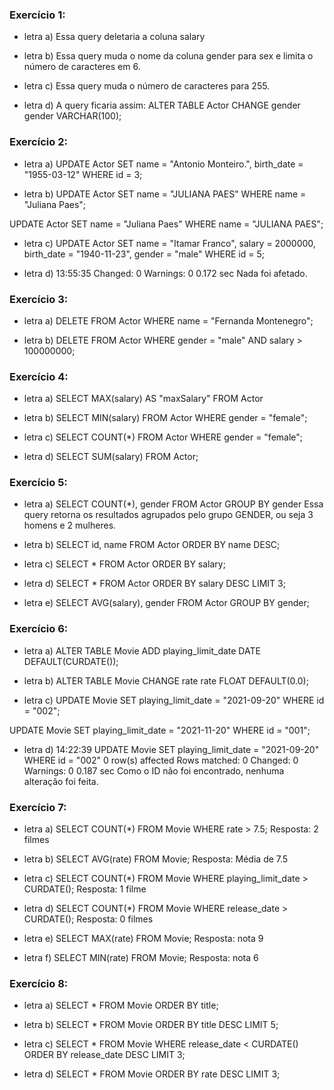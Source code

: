### Exercício 1:
* letra a) 
Essa query deletaria a coluna salary

* letra b)
Essa query muda o nome da coluna gender para sex e limita o número de caracteres em 6.

* letra c)
Essa query muda o número de caracteres para 255.

* letra d)
A query ficaria assim:
ALTER TABLE Actor 
CHANGE gender gender VARCHAR(100);

### Exercício 2:
* letra a) 
UPDATE Actor
SET name = "Antonio Monteiro.", birth_date = "1955-03-12"
WHERE id = 3;

* letra b) 
UPDATE Actor
SET name = "JULIANA PAES"
WHERE name = "Juliana Paes";

UPDATE Actor
SET name = "Juliana Paes"
WHERE name = "JULIANA PAES";

* letra c)
UPDATE Actor
SET name = "Itamar Franco",
    salary = 2000000,
    birth_date = "1940-11-23",
    gender = "male"
WHERE id = 5;

* letra d)
13:55:35 Changed: 0  Warnings: 0	0.172 sec
Nada foi afetado.

### Exercício 3:
* letra a) 
DELETE FROM Actor
WHERE name = "Fernanda Montenegro";

* letra b)
DELETE FROM Actor
WHERE gender = "male"
AND salary > 100000000;

### Exercício 4:
* letra a) 
SELECT MAX(salary) AS "maxSalary" FROM Actor 

* letra b) 
SELECT MIN(salary)
FROM Actor
WHERE gender = "female";

* letra c) 
SELECT COUNT(*) FROM Actor
WHERE gender = "female";

* letra d) 
SELECT SUM(salary) FROM Actor;

### Exercício 5:
* letra a)
SELECT COUNT(*), gender
FROM Actor
GROUP BY gender 
Essa query retorna os resultados agrupados pelo grupo GENDER, ou seja 3 homens e 2 mulheres.

* letra b)
SELECT id, name FROM Actor
ORDER BY name DESC;

* letra c)
SELECT * FROM Actor
ORDER BY salary;

* letra d)
SELECT * FROM Actor
ORDER BY salary DESC
LIMIT 3;

* letra e)
SELECT AVG(salary), gender
FROM Actor
GROUP BY gender;

### Exercício 6:
* letra a)
ALTER TABLE Movie
ADD playing_limit_date DATE DEFAULT(CURDATE());

* letra b) 
ALTER TABLE Movie
CHANGE rate rate FLOAT DEFAULT(0.0);

* letra c)
UPDATE Movie
SET playing_limit_date = "2021-09-20"
WHERE id = "002";

UPDATE Movie
SET playing_limit_date = "2021-11-20"
WHERE id = "001";

* letra d)
14:22:39	UPDATE Movie SET playing_limit_date = "2021-09-20" WHERE id = "002"	0 row(s) affected Rows matched: 0  Changed: 0  Warnings: 0	0.187 sec
Como o ID não foi encontrado, nenhuma alteração foi feita.

### Exercício 7:
* letra a) 
SELECT COUNT(*)
FROM Movie
WHERE rate > 7.5;
Resposta: 2 filmes

* letra b)
SELECT AVG(rate) FROM Movie;
Resposta: Média de 7.5

* letra c)
SELECT COUNT(*) FROM Movie
WHERE playing_limit_date > CURDATE();
Resposta: 1 filme

* letra d)
SELECT COUNT(*) FROM Movie
WHERE release_date > CURDATE();
Resposta: 0 filmes

* letra e)
SELECT MAX(rate) FROM Movie;
Resposta: nota 9

* letra f)
SELECT MIN(rate) FROM Movie;
Resposta: nota 6

### Exercício 8:
* letra a)
SELECT * FROM Movie ORDER BY title;

* letra b)
SELECT * FROM Movie
ORDER BY title DESC
LIMIT 5;

* letra c)
SELECT * FROM Movie
WHERE release_date < CURDATE()
ORDER BY release_date DESC
LIMIT 3;

* letra d)
SELECT * FROM Movie
ORDER BY rate DESC
LIMIT 3;






